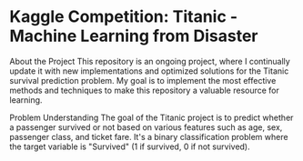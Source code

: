 # Kaggle Competition: Titanic - Machine Learning from Disaster

About the Project
This repository is an ongoing project, where I continually update it with new implementations and optimized solutions for the Titanic survival prediction problem. My goal is to implement the most effective methods and techniques to make this repository a valuable resource for learning.

Problem Understanding
The goal of the Titanic project is to predict whether a passenger survived or not based on various features such as age, sex, passenger class, and ticket fare.
It's a binary classification problem where the target variable is "Survived" (1 if survived, 0 if not survived).
